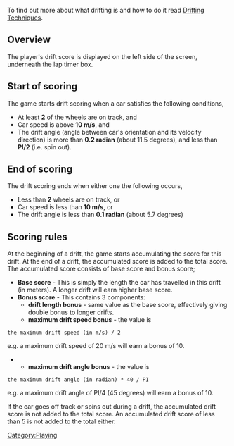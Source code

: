 To find out more about what drifting is and how to do it read [Drifting Techniques](Drifting_techniques "wikilink").

Overview
--------

The player's drift score is displayed on the left side of the screen, underneath the lap timer box.

Start of scoring
----------------

The game starts drift scoring when a car satisfies the following conditions,

-   At least **2** of the wheels are on track, and
-   Car speed is above **10 m/s**, and
-   The drift angle (angle between car's orientation and its velocity direction) is more than **0.2 radian** (about 11.5 degrees), and less than **PI/2** (i.e. spin out).

End of scoring
--------------

The drift scoring ends when either one the following occurs,

-   Less than **2** wheels are on track, or
-   Car speed is less than **10 m/s**, or
-   The drift angle is less than **0.1 radian** (about 5.7 degrees)

Scoring rules
-------------

At the beginning of a drift, the game starts accumulating the score for this drift. At the end of a drift, the accumulated score is added to the total score. The accumulated score consists of base score and bonus score;

-   **Base score** - This is simply the length the car has travelled in this drift (in meters). A longer drift will earn higher base score.
-   **Bonus score** - This contains 3 components:
    -   **drift length bonus** - same value as the base score, effectively giving double bonus to longer drifts.
    -   **maximum drift speed bonus** - the value is

`the maximum drift speed (in m/s) / 2`

e.g. a maximum drift speed of 20 m/s will earn a bonus of 10.

-   -   **maximum drift angle bonus** - the value is

`the maximum drift angle (in radian) * 40 / PI`

e.g. a maximum drift angle of PI/4 (45 degrees) will earn a bonus of 10.

If the car goes off track or spins out during a drift, the accumulated drift score is not added to the total score. An accumulated drift score of less than 5 is not added to the total either.

<Category:Playing>
